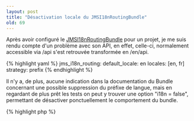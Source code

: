 ```yaml
---
layout: post
title: "Désactivation locale du JMSI18nRoutingBundle"
old: 69
---
```


Après avoir configuré le [JMSI18nRoutingBundle](https://github.com/schmittjoh/JMSI18nRoutingBundle) pour un projet, je me suis rendu compte d'un problème avec son API, en effet, celle-ci, normalement accessible via /api s'est retrouvée transformée en /en/api.

{% highlight yaml %}
jms_i18n_routing:
    default_locale: en
    locales:        [en, fr]
    strategy:       prefix
{% endhighlight %}

Il n'y a, de plus, aucune indication dans la documentation du Bundle concernant une possible suppression du préfixe de langue, mais en regardant de plus prêt les tests on peut y trouver une option "i18n = false", permettant de désactiver ponctuellement le comportement du bundle.

{% highlight php %}
<?php

/**
 * @Route("/api/users", name="api_users", options={"i18n" = false})
 */
public function usersAction()
{% endhighlight %}

En utilisant `app/console router:debug` on constate bien que la route n'a pas le préfixe de langue

    en__RG__homepage            ANY    /en/
    fr__RG__homepage            ANY    /fr/
    api_users                   ANY    /api/user

